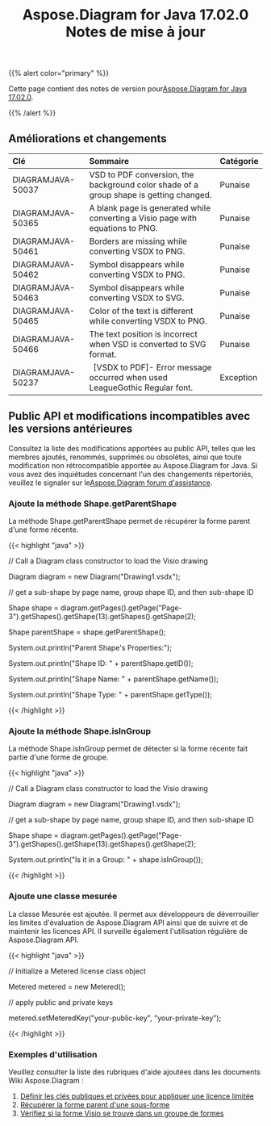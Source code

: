 ﻿---
title: Aspose.Diagram for Java 17.02.0 Notes de mise à jour
type: docs
weight: 110
url: /fr/java/aspose-diagram-for-java-17-02-0-release-notes/
---
{{% alert color="primary" %}} 

Cette page contient des notes de version pour[Aspose.Diagram for Java 17.02.0](https://docs.aspose.com/diagram/java/aspose-diagram-for-java-17-02-release-notes/).

{{% /alert %}} 
## **Améliorations et changements**

|**Clé**|**Sommaire**|**Catégorie**|
|:- |:- |:- |
|DIAGRAMJAVA-50037|VSD to PDF conversion, the background color shade of a group shape is getting changed.|Punaise|
|DIAGRAMJAVA-50365|A blank page is generated while converting a Visio page with equations to PNG.|Punaise|
|DIAGRAMJAVA-50461|Borders are missing while converting VSDX to PNG.|Punaise|
|DIAGRAMJAVA-50462|Symbol disappears while converting VSDX to PNG.|Punaise|
|DIAGRAMJAVA-50463|Symbol disappears while converting VSDX to SVG.|Punaise|
|DIAGRAMJAVA-50465|Color of the text is different while converting VSDX to PNG.|Punaise|
|DIAGRAMJAVA-50466|The text position is incorrect when VSD is converted to SVG format.|Punaise|
|DIAGRAMJAVA-50237|` `[VSDX to PDF]- Error message occurred when used LeagueGothic Regular font.|Exception|
## **Public API et modifications incompatibles avec les versions antérieures**
Consultez la liste des modifications apportées au public API, telles que les membres ajoutés, renommés, supprimés ou obsolètes, ainsi que toute modification non rétrocompatible apportée au Aspose.Diagram for Java. Si vous avez des inquiétudes concernant l'un des changements répertoriés, veuillez le signaler sur le[Aspose.Diagram forum d'assistance](https://forum.aspose.com/c/diagram/17).
### **Ajoute la méthode Shape.getParentShape**
La méthode Shape.getParentShape permet de récupérer la forme parent d'une forme récente.

{{< highlight "java" >}}

 // Call a Diagram class constructor to load the Visio drawing

Diagram diagram = new Diagram("Drawing1.vsdx");

// get a sub-shape by page name, group shape ID, and then sub-shape ID

Shape shape = diagram.getPages().getPage("Page-3").getShapes().getShape(13).getShapes().getShape(2);

Shape parentShape = shape.getParentShape();

System.out.println("Parent Shape's Properties:");

System.out.println("Shape ID: " + parentShape.getID());

System.out.println("Shape Name: " + parentShape.getName());

System.out.println("Shape Type: " + parentShape.getType());

{{< /highlight >}}
### **Ajoute la méthode Shape.isInGroup**
La méthode Shape.isInGroup permet de détecter si la forme récente fait partie d'une forme de groupe.

{{< highlight "java" >}}

 // Call a Diagram class constructor to load the Visio drawing

Diagram diagram = new Diagram("Drawing1.vsdx");

// get a sub-shape by page name, group shape ID, and then sub-shape ID

Shape shape = diagram.getPages().getPage("Page-3").getShapes().getShape(13).getShapes().getShape(2);

System.out.println("Is it in a Group: " + shape.isInGroup());

{{< /highlight >}}
### **Ajoute une classe mesurée**
La classe Mesurée est ajoutée. Il permet aux développeurs de déverrouiller les limites d'évaluation de Aspose.Diagram API ainsi que de suivre et de maintenir les licences API. Il surveille également l'utilisation régulière de Aspose.Diagram API.

{{< highlight "java" >}}

 // Initialize a Metered license class object

Metered metered = new Metered();

// apply public and private keys

metered.setMeteredKey("your-public-key", "your-private-key");

{{< /highlight >}}
### **Exemples d'utilisation**
Veuillez consulter la liste des rubriques d'aide ajoutées dans les documents Wiki Aspose.Diagram :

1. [Définir les clés publiques et privées pour appliquer une licence limitée](/diagram/fr/java/licensing/#licensing-setpublicandprivatekeystoapplymeteredlicense)
1. [Récupérer la forme parent d'une sous-forme](/diagram/fr/java/add-retrieve-copy-and-read-visio-shape-data/#add-retrieve-copyandreadvisioshapedata-retrievetheparentshapeofasub-shape)
1. [Vérifiez si la forme Visio se trouve dans un groupe de formes](https://docs.aspose.com/diagram/java/group-convert-and-verify-shapes/)



